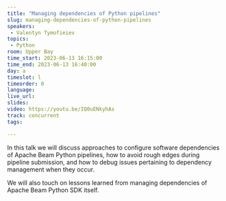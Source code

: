 ```yaml
---
title: "Managing dependencies of Python pipelines"
slug: managing-dependencies-of-python-pipelines
speakers:
 - Valentyn Tymofieiev
topics:
 - Python
room: Upper Bay
time_start: 2023-06-13 16:15:00
time_end: 2023-06-13 16:40:00
day: a
timeslot: l
timeorder: 0
language: 
live_url: 
slides: 
video: https://youtu.be/IQ0uENkyhAs
track: concurrent
tags:

---
```


In this talk we will discuss approaches to configure software dependencies of Apache Beam Python pipelines, how to avoid rough edges during pipeline submission, and how to debug issues pertaining to dependency management when they occur.
 
 
 
 We will also touch on lessons learned from managing dependencies of Apache Beam Python SDK itself.